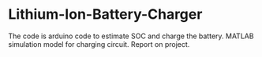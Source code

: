 # Lithium-Ion-Battery-Charger
The code is arduino code to estimate SOC and charge the battery.
MATLAB simulation model for charging circuit.
Report on project.
